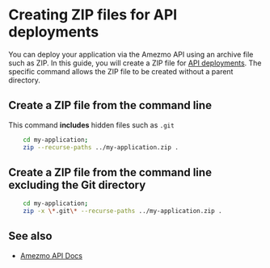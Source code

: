# Creating ZIP files for API deployments

You can deploy your application via the Amezmo API using an archive file such as ZIP. In this guide, you will
create a ZIP file for [API deployments](/docs/api/deployments). The specific command allows
the ZIP file to be created without a parent directory.

## Create a ZIP file from the command line

This command **includes** hidden files such as `.git`

```bash
    cd my-application;
    zip --recurse-paths ../my-application.zip .
```

## Create a ZIP file from the command line excluding the Git directory
```bash
    cd my-application;
    zip -x \*.git\* --recurse-paths ../my-application.zip .
```

## See also
- [Amezmo API Docs](/docs/api)
